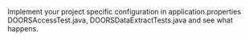 Implement your project specific configuration in application.properties
DOORSAccessTest.java, DOORSDataExtractTests.java and see what happens.